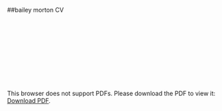 ##bailey morton CV

<object data="https://github.com/baileymorton989/bailey_morton_cv/blob/2a9a62088e0c3fc1231f8c865d8b0f63f6368031/BAILEYMORTON_CV.pdf" type="https://github.com/baileymorton989/bailey_morton_cv/blob/2a9a62088e0c3fc1231f8c865d8b0f63f6368031/BAILEYMORTON_CV.pdf" width="700px" height="700px">
    <embed src="https://github.com/baileymorton989/bailey_morton_cv/blob/2a9a62088e0c3fc1231f8c865d8b0f63f6368031/BAILEYMORTON_CV.pdf">
        <p>This browser does not support PDFs. Please download the PDF to view it: <a href="https://github.com/baileymorton989/bailey_morton_cv/blob/2a9a62088e0c3fc1231f8c865d8b0f63f6368031/BAILEYMORTON_CV.pdf">Download PDF</a>.</p>
    </embed>
</object>
